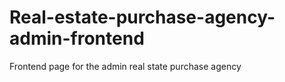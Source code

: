 # Real-estate-purchase-agency-admin-frontend
Frontend page for the admin  real state purchase agency
